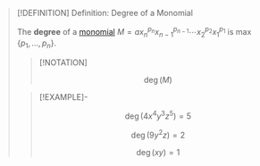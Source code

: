 >[!DEFINITION] Definition: Degree of a Monomial
>
>The **degree** of a [monomial](Monomial.md) $M = a x_n^{p_n} x_{n-1}^{p_{n-1}}\cdots x_2^{p_2}x_1^{p_1}$ is $\max \{p_1, \ldots, p_n\}$.
>
>>[!NOTATION]
>>
>>$$\deg(M)$$
>>
>
>>[!EXAMPLE]-
>>
>>$$\deg(4x^4 y^3 z^5) = 5$$
>>
>>$$\deg(9 y^2 z) = 2$$
>>
>>$$\deg(xy) = 1$$
>>
>